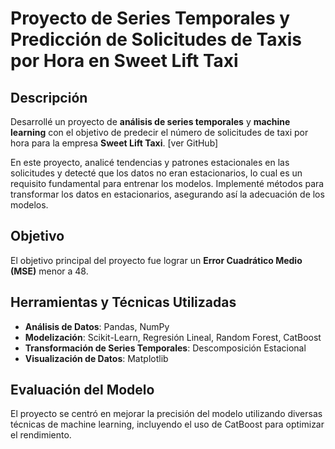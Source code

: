 # Proyecto de Series Temporales y Predicción de Solicitudes de Taxis por Hora en Sweet Lift Taxi

## Descripción
Desarrollé un proyecto de **análisis de series temporales** y **machine learning** con el objetivo de predecir el número de solicitudes de taxi por hora para la empresa **Sweet Lift Taxi**. [ver GitHub]

En este proyecto, analicé tendencias y patrones estacionales en las solicitudes y detecté que los datos no eran estacionarios, lo cual es un requisito fundamental para entrenar los modelos. Implementé métodos para transformar los datos en estacionarios, asegurando así la adecuación de los modelos.

## Objetivo
El objetivo principal del proyecto fue lograr un **Error Cuadrático Medio (MSE)** menor a 48.

## Herramientas y Técnicas Utilizadas
- **Análisis de Datos**: Pandas, NumPy
- **Modelización**: Scikit-Learn, Regresión Lineal, Random Forest, CatBoost
- **Transformación de Series Temporales**: Descomposición Estacional
- **Visualización de Datos**: Matplotlib

## Evaluación del Modelo
El proyecto se centró en mejorar la precisión del modelo utilizando diversas técnicas de machine learning, incluyendo el uso de CatBoost para optimizar el rendimiento.
